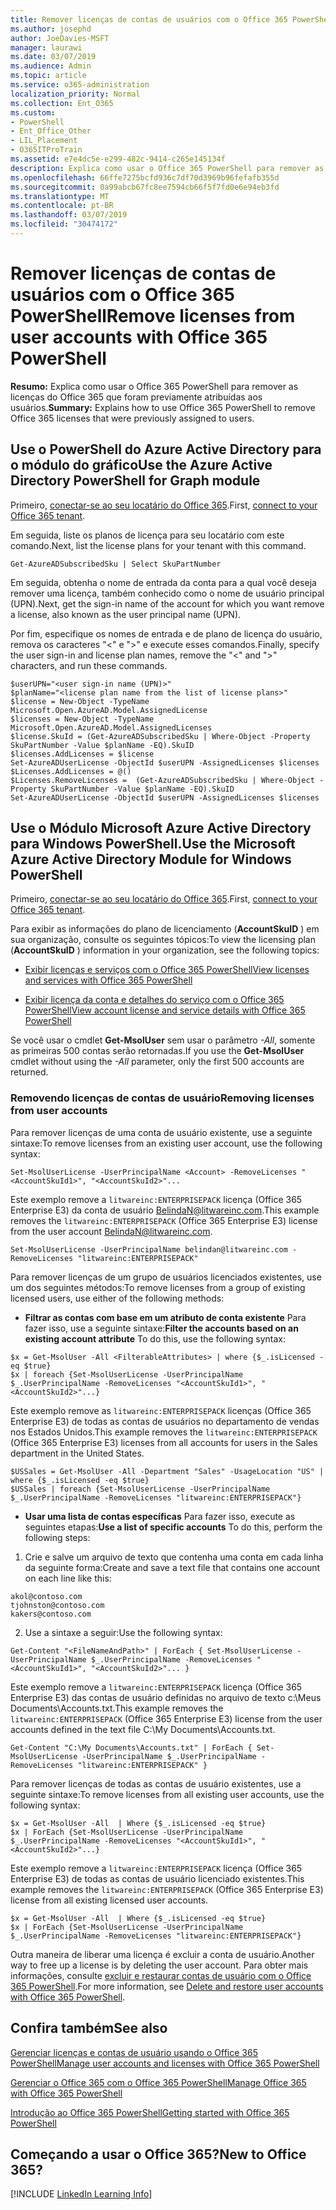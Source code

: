 ```yaml
---
title: Remover licenças de contas de usuários com o Office 365 PowerShell
ms.author: josephd
author: JoeDavies-MSFT
manager: laurawi
ms.date: 03/07/2019
ms.audience: Admin
ms.topic: article
ms.service: o365-administration
localization_priority: Normal
ms.collection: Ent_O365
ms.custom:
- PowerShell
- Ent_Office_Other
- LIL_Placement
- O365ITProTrain
ms.assetid: e7e4dc5e-e299-482c-9414-c265e145134f
description: Explica como usar o Office 365 PowerShell para remover as licenças do Office 365 que foram previamente atribuídas aos usuários.
ms.openlocfilehash: 66ffe7275bcfd936c7df70d3969b96fefafb355d
ms.sourcegitcommit: 0a99abcb67fc8ee7594cb66f5f7fd0e6e94eb3fd
ms.translationtype: MT
ms.contentlocale: pt-BR
ms.lasthandoff: 03/07/2019
ms.locfileid: "30474172"
---
```

# <a name="remove-licenses-from-user-accounts-with-office-365-powershell"></a><span data-ttu-id="93d43-103">Remover licenças de contas de usuários com o Office 365 PowerShell</span><span class="sxs-lookup"><span data-stu-id="93d43-103">Remove licenses from user accounts with Office 365 PowerShell</span></span>

<span data-ttu-id="93d43-104">**Resumo:** Explica como usar o Office 365 PowerShell para remover as licenças do Office 365 que foram previamente atribuídas aos usuários.</span><span class="sxs-lookup"><span data-stu-id="93d43-104">**Summary:** Explains how to use Office 365 PowerShell to remove Office 365 licenses that were previously assigned to users.</span></span>

## <a name="use-the-azure-active-directory-powershell-for-graph-module"></a><span data-ttu-id="93d43-105">Use o PowerShell do Azure Active Directory para o módulo do gráfico</span><span class="sxs-lookup"><span data-stu-id="93d43-105">Use the Azure Active Directory PowerShell for Graph module</span></span>

<span data-ttu-id="93d43-106">Primeiro, [conectar-se ao seu locatário do Office 365](connect-to-office-365-powershell.md#connect-with-the-azure-active-directory-powershell-for-graph-module).</span><span class="sxs-lookup"><span data-stu-id="93d43-106">First, [connect to your Office 365 tenant](connect-to-office-365-powershell.md#connect-with-the-azure-active-directory-powershell-for-graph-module).</span></span>
  

<span data-ttu-id="93d43-107">Em seguida, liste os planos de licença para seu locatário com este comando.</span><span class="sxs-lookup"><span data-stu-id="93d43-107">Next, list the license plans for your tenant with this command.</span></span>

```
Get-AzureADSubscribedSku | Select SkuPartNumber
```

<span data-ttu-id="93d43-108">Em seguida, obtenha o nome de entrada da conta para a qual você deseja remover uma licença, também conhecido como o nome de usuário principal (UPN).</span><span class="sxs-lookup"><span data-stu-id="93d43-108">Next, get the sign-in name of the account for which you want remove a license, also known as the user principal name (UPN).</span></span>

<span data-ttu-id="93d43-109">Por fim, especifique os nomes de entrada e de plano de licença do usuário, remova os caracteres "<" e ">" e execute esses comandos.</span><span class="sxs-lookup"><span data-stu-id="93d43-109">Finally, specify the user sign-in and license plan names, remove the "<" and ">" characters, and run these commands.</span></span>

```
$userUPN="<user sign-in name (UPN)>"
$planName="<license plan name from the list of license plans>"
$license = New-Object -TypeName Microsoft.Open.AzureAD.Model.AssignedLicense
$licenses = New-Object -TypeName Microsoft.Open.AzureAD.Model.AssignedLicenses
$license.SkuId = (Get-AzureADSubscribedSku | Where-Object -Property SkuPartNumber -Value $planName -EQ).SkuID
$licenses.AddLicenses = $license
Set-AzureADUserLicense -ObjectId $userUPN -AssignedLicenses $licenses
$Licenses.AddLicenses = @()
$Licenses.RemoveLicenses =  (Get-AzureADSubscribedSku | Where-Object -Property SkuPartNumber -Value $planName -EQ).SkuID
Set-AzureADUserLicense -ObjectId $userUPN -AssignedLicenses $licenses
```

## <a name="use-the-microsoft-azure-active-directory-module-for-windows-powershell"></a><span data-ttu-id="93d43-110">Use o Módulo Microsoft Azure Active Directory para Windows PowerShell.</span><span class="sxs-lookup"><span data-stu-id="93d43-110">Use the Microsoft Azure Active Directory Module for Windows PowerShell</span></span>

<span data-ttu-id="93d43-111">Primeiro, [conectar-se ao seu locatário do Office 365](connect-to-office-365-powershell.md#connect-with-the-microsoft-azure-active-directory-module-for-windows-powershell).</span><span class="sxs-lookup"><span data-stu-id="93d43-111">First, [connect to your Office 365 tenant](connect-to-office-365-powershell.md#connect-with-the-microsoft-azure-active-directory-module-for-windows-powershell).</span></span>

   
<span data-ttu-id="93d43-112">Para exibir as informações do plano de licenciamento (**AccountSkuID** ) em sua organização, consulte os seguintes tópicos:</span><span class="sxs-lookup"><span data-stu-id="93d43-112">To view the licensing plan (**AccountSkuID** ) information in your organization, see the following topics:</span></span>
    
  - [<span data-ttu-id="93d43-113">Exibir licenças e serviços com o Office 365 PowerShell</span><span class="sxs-lookup"><span data-stu-id="93d43-113">View licenses and services with Office 365 PowerShell</span></span>](view-licenses-and-services-with-office-365-powershell.md)
    
  - [<span data-ttu-id="93d43-114">Exibir licença da conta e detalhes do serviço com o Office 365 PowerShell</span><span class="sxs-lookup"><span data-stu-id="93d43-114">View account license and service details with Office 365 PowerShell</span></span>](view-account-license-and-service-details-with-office-365-powershell.md)
    
<span data-ttu-id="93d43-115">Se você usar o cmdlet **Get-MsolUser** sem usar o parâmetro _-All_, somente as primeiras 500 contas serão retornadas.</span><span class="sxs-lookup"><span data-stu-id="93d43-115">If you use the **Get-MsolUser** cmdlet without using the _-All_ parameter, only the first 500 accounts are returned.</span></span>
    
### <a name="removing-licenses-from-user-accounts"></a><span data-ttu-id="93d43-116">Removendo licenças de contas de usuário</span><span class="sxs-lookup"><span data-stu-id="93d43-116">Removing licenses from user accounts</span></span>

<span data-ttu-id="93d43-117">Para remover licenças de uma conta de usuário existente, use a seguinte sintaxe:</span><span class="sxs-lookup"><span data-stu-id="93d43-117">To remove licenses from an existing user account, use the following syntax:</span></span>
  
```
Set-MsolUserLicense -UserPrincipalName <Account> -RemoveLicenses "<AccountSkuId1>", "<AccountSkuId2>"...
```

<span data-ttu-id="93d43-118">Este exemplo remove a `litwareinc:ENTERPRISEPACK` licença (Office 365 Enterprise E3) da conta de usuário BelindaN@litwareinc.com.</span><span class="sxs-lookup"><span data-stu-id="93d43-118">This example removes the `litwareinc:ENTERPRISEPACK` (Office 365 Enterprise E3) license from the user account BelindaN@litwareinc.com.</span></span>
  
```
Set-MsolUserLicense -UserPrincipalName belindan@litwareinc.com -RemoveLicenses "litwareinc:ENTERPRISEPACK"
```

<span data-ttu-id="93d43-119">Para remover licenças de um grupo de usuários licenciados existentes, use um dos seguintes métodos:</span><span class="sxs-lookup"><span data-stu-id="93d43-119">To remove licenses from a group of existing licensed users, use either of the following methods:</span></span>
  
- <span data-ttu-id="93d43-120">**Filtrar as contas com base em um atributo de conta existente** Para fazer isso, use a seguinte sintaxe:</span><span class="sxs-lookup"><span data-stu-id="93d43-120">**Filter the accounts based on an existing account attribute** To do this, use the following syntax:</span></span>
    
```
$x = Get-MsolUser -All <FilterableAttributes> | where {$_.isLicensed -eq $true}
$x | foreach {Set-MsolUserLicense -UserPrincipalName $_.UserPrincipalName -RemoveLicenses "<AccountSkuId1>", "<AccountSkuId2>"...}
```

<span data-ttu-id="93d43-121">Este exemplo remove as `litwareinc:ENTERPRISEPACK` licenças (Office 365 Enterprise E3) de todas as contas de usuários no departamento de vendas nos Estados Unidos.</span><span class="sxs-lookup"><span data-stu-id="93d43-121">This example removes the  `litwareinc:ENTERPRISEPACK` (Office 365 Enterprise E3) licenses from all accounts for users in the Sales department in the United States.</span></span>
    
```
$USSales = Get-MsolUser -All -Department "Sales" -UsageLocation "US" | where {$_.isLicensed -eq $true}
$USSales | foreach {Set-MsolUserLicense -UserPrincipalName $_.UserPrincipalName -RemoveLicenses "litwareinc:ENTERPRISEPACK"}
```

- <span data-ttu-id="93d43-122">**Usar uma lista de contas específicas** Para fazer isso, execute as seguintes etapas:</span><span class="sxs-lookup"><span data-stu-id="93d43-122">**Use a list of specific accounts** To do this, perform the following steps:</span></span>
    
1. <span data-ttu-id="93d43-123">Crie e salve um arquivo de texto que contenha uma conta em cada linha da seguinte forma:</span><span class="sxs-lookup"><span data-stu-id="93d43-123">Create and save a text file that contains one account on each line like this:</span></span>
    
  ```
akol@contoso.com
tjohnston@contoso.com
kakers@contoso.com
  ```

2. <span data-ttu-id="93d43-124">Use a sintaxe a seguir:</span><span class="sxs-lookup"><span data-stu-id="93d43-124">Use the following syntax:</span></span>
    
  ```
  Get-Content "<FileNameAndPath>" | ForEach { Set-MsolUserLicense -UserPrincipalName $_.UserPrincipalName -RemoveLicenses "<AccountSkuId1>", "<AccountSkuId2>"... }
  ```

<span data-ttu-id="93d43-125">Este exemplo remove a `litwareinc:ENTERPRISEPACK` licença (Office 365 Enterprise E3) das contas de usuário definidas no arquivo de texto c:\Meus Documents\Accounts.txt.</span><span class="sxs-lookup"><span data-stu-id="93d43-125">This example removes the  `litwareinc:ENTERPRISEPACK` (Office 365 Enterprise E3) license from the user accounts defined in the text file C:\My Documents\Accounts.txt.</span></span>
    
  ```
  Get-Content "C:\My Documents\Accounts.txt" | ForEach { Set-MsolUserLicense -UserPrincipalName $_.UserPrincipalName -RemoveLicenses "litwareinc:ENTERPRISEPACK" }
  ```

<span data-ttu-id="93d43-126">Para remover licenças de todas as contas de usuário existentes, use a seguinte sintaxe:</span><span class="sxs-lookup"><span data-stu-id="93d43-126">To remove licenses from all existing user accounts, use the following syntax:</span></span>
  
```
$x = Get-MsolUser -All  | Where {$_.isLicensed -eq $true}
$x | ForEach {Set-MsolUserLicense -UserPrincipalName $_.UserPrincipalName -RemoveLicenses "<AccountSkuId1>", "<AccountSkuId2>"...}
```

<span data-ttu-id="93d43-127">Este exemplo remove a `litwareinc:ENTERPRISEPACK` licença (Office 365 Enterprise E3) de todas as contas de usuário licenciado existentes.</span><span class="sxs-lookup"><span data-stu-id="93d43-127">This example removes the  `litwareinc:ENTERPRISEPACK` (Office 365 Enterprise E3) license from all existing licensed user accounts.</span></span>
  
```
$x = Get-MsolUser -All  | Where {$_.isLicensed -eq $true}
$x | ForEach {Set-MsolUserLicense -UserPrincipalName $_.UserPrincipalName -RemoveLicenses "litwareinc:ENTERPRISEPACK"}
```

<span data-ttu-id="93d43-128">Outra maneira de liberar uma licença é excluir a conta de usuário.</span><span class="sxs-lookup"><span data-stu-id="93d43-128">Another way to free up a license is by deleting the user account.</span></span> <span data-ttu-id="93d43-129">Para obter mais informações, consulte [excluir e restaurar contas de usuário com o Office 365 PowerShell](delete-and-restore-user-accounts-with-office-365-powershell.md).</span><span class="sxs-lookup"><span data-stu-id="93d43-129">For more information, see [Delete and restore user accounts with Office 365 PowerShell](delete-and-restore-user-accounts-with-office-365-powershell.md).</span></span>
  
## <a name="see-also"></a><span data-ttu-id="93d43-130">Confira também</span><span class="sxs-lookup"><span data-stu-id="93d43-130">See also</span></span>

[<span data-ttu-id="93d43-131">Gerenciar licenças e contas de usuário usando o Office 365 PowerShell</span><span class="sxs-lookup"><span data-stu-id="93d43-131">Manage user accounts and licenses with Office 365 PowerShell</span></span>](manage-user-accounts-and-licenses-with-office-365-powershell.md)
  
[<span data-ttu-id="93d43-132">Gerenciar o Office 365 com o Office 365 PowerShell</span><span class="sxs-lookup"><span data-stu-id="93d43-132">Manage Office 365 with Office 365 PowerShell</span></span>](manage-office-365-with-office-365-powershell.md)
  
[<span data-ttu-id="93d43-133">Introdução ao Office 365 PowerShell</span><span class="sxs-lookup"><span data-stu-id="93d43-133">Getting started with Office 365 PowerShell</span></span>](getting-started-with-office-365-powershell.md)

    
## <a name="new-to-office-365"></a><span data-ttu-id="93d43-134">Começando a usar o Office 365?</span><span class="sxs-lookup"><span data-stu-id="93d43-134">New to Office 365?</span></span>

[!INCLUDE [LinkedIn Learning Info](../common/office/linkedin-learning-info.md)]
   

